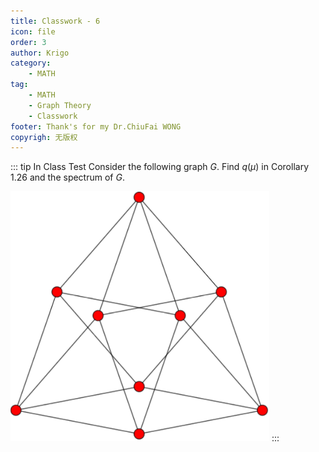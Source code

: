 ```yaml
---
title: Classwork - 6
icon: file
order: 3
author: Krigo
category:
    - MATH
tag: 
    - MATH
    - Graph Theory
    - Classwork
footer: Thank's for my Dr.ChiuFai WONG
copyrigh: 无版权
---
```

::: tip In Class Test
Consider the following graph $G$. Find $q(\mu)$ in Corollary 1.26 and the spectrum of $G$.

![G](../images/Classwork_6.png)
:::